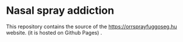 # Nasal spray addiction

This repository contains the source of the https://orrsprayfuggoseg.hu website. (it is hosted on Github Pages) .
